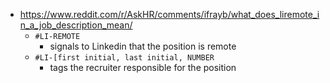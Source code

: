 - https://www.reddit.com/r/AskHR/comments/ifrayb/what_does_liremote_in_a_job_description_mean/
  - `#LI-REMOTE`
    - signals to Linkedin that the position is remote
  - `#LI-[first initial, last initial, NUMBER`
    - tags the recruiter responsible for the position